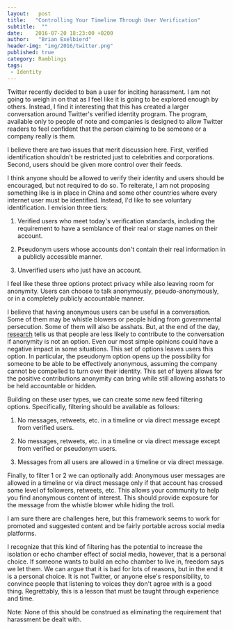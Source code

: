 ```yaml
---
layout:   post
title:   "Controlling Your Timeline Through User Verification"
subtitle:  ""
date:    2016-07-20 18:23:00 +0200
author:   "Brian Exelbierd"
header-img: "img/2016/twitter.png"
published: true
category: Ramblings
tags:
 - Identity
---
```


Twitter recently decided to ban a user for inciting harassment. I am
not going to weigh in on that as I feel like it is going to be explored
enough by others. Instead, I find it interesting that this has created
a larger conversation around Twitter's verified identity program. The
program, available only to people of note and companies is designed to
allow Twitter readers to feel confident that the person claiming to be
someone or a company really is them.

I believe there are two issues that merit discussion here. First,
verified identification shouldn't be restricted just to celebrities and
corporations. Second, users should be given more control over their feeds.

I think anyone should be allowed to verify their identity and users
should be encouraged, but not required to do so. To reiterate, I am not
proposing something like is in place in China and some other countries
where every internet user must be identified. Instead, I'd like to see
voluntary identification. I envision three tiers:

1. Verified users who meet today's verification standards, including
  the requirement to have a semblance of their real or stage names on
  their account.

2. Pseudonym users whose accounts don't contain their real information
  in a publicly accessible manner.

3. Unverified users who just have an account.

I feel like these three options protect privacy while also leaving
room for anonymity. Users can choose to talk anonymously,
pseudo-anonymously, or in a completely publicly accountable manner.

I believe that having anonymous users can be useful
in a conversation. Some of them may be whistle
blowers or people hiding from governmental persecution.
Some of them will also be asshats. But, at the end of the day,
[research](https://gigaom.com/2014/08/27/research-shows-that-if-you-remove-anonymity-you-wont-hear-from-most-of-your-readers/)
tells us that people are less likely to contribute to the conversation
if anonymity is not an option. Even our most simple opinions could have
a negative impact in some situations. This set of options leaves users
this option. In particular, the pseudonym option opens up the possibility
for someone to be able to be effectively anonymous, assuming the company
cannot be compelled to turn over their identity. This set of layers
allows for the positive contributions anonymity can bring while still
allowing asshats to be held accountable or hidden.

Building on these user types, we can create some new feed filtering
options. Specifically, filtering should be available as follows:

1. No messages, retweets, etc. in a timeline or via direct message except
  from verified users.

2. No messages, retweets, etc. in a timeline or via direct message except
  from verified or pseudonym users.

3. Messages from all users are allowed in a timeline or via direct
  message.

Finally, to filter 1 or 2 we can optionally add: Anonymous user messages
are allowed in a timeline or via direct message only if that account has
crossed some level of followers, retweets, etc. This allows your community
to help you find anonymous content of interest. This should provide
exposure for the message from the whistle blower while hiding the troll.

I am sure there are challenges here, but this framework seems to work
for promoted and suggested content and be fairly portable across social
media platforms.

I recognize that this kind of filtering has the potential to increase
the isolation or echo chamber effect of social media, however, that is
a personal choice. If someone wants to build an echo chamber to live
in, freedom says we let them. We can argue that it is bad for lots of
reasons, but in the end it is a personal choice.  It is not Twitter,
or anyone else's responsibility, to convince people that listening to
voices they don't agree with is a good thing.  Regrettably, this is a
lesson that must be taught through experience and time.

Note: None of this should be construed as eliminating the requirement
that harassment be dealt with.
